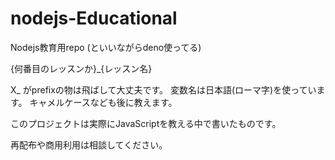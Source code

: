 # nodejs-Educational
Nodejs教育用repo (といいながらdeno使ってる)

{何番目のレッスンか}_{レッスン名}

X_ がprefixの物は飛ばして大丈夫です。
変数名は日本語(ローマ字)を使っています。
キャメルケースなども後に教えます。

このプロジェクトは実際にJavaScriptを教える中で書いたものです。

再配布や商用利用は相談してください。